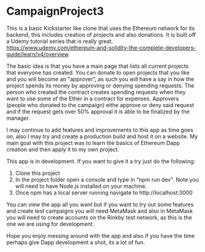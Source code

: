 ﻿# CampaignProject3

This is a basic Kickstarter like clone that uses the Ethereum network for its backend, this includes creation of projects and also donations. It is built off a Udemy tutorial series that is really great. https://www.udemy.com/ethereum-and-solidity-the-complete-developers-guide/learn/v4/overview. 

The basic idea is that you have a main page that lists all current projects that everyone has created. You can donate to open projects that you like and you will become an "approver", as such you will have a say in how the project spends its money by approving or denying spending requests. The person who created the contract creates spending requests when they want to use some of the Ether in a contract for expenses. Approvers (people who donated to the campaign) eithe approve or deny said request and if the request gets over 50% approval it is able to be finalized by the manager.

I may continue to add features and improvements to this app as time goes on, also I may try and create a production build and host it on a website. My main goal with this project was to learn the basics of Ethereum Dapp creation and then apply it to my own project. 

This app is in development. If you want to give it a try just do the following:
  1. Clone this project
  2. In the project folder open a console and type in "npm run dev". Note you will need to have Node.js installed on your machine.
  3. Once npm has a local server running navigate to http://localhost:3000
  
  
You can view the app all you want but if you want to try out some features and create test campaigns you will need MetaMask and also in MetaMask you will need to create accounts on the Rinkby test network, as this is the one we are using for development.

Hope you enjoy messing around with the app and also if you have the time perhaps give Dapp development a shot, its a lot of fun.
